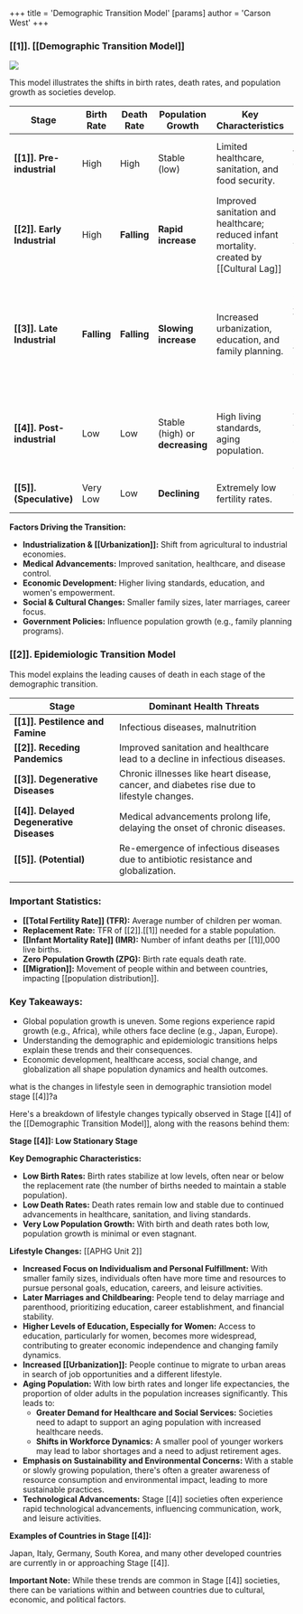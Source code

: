 +++
 title = 'Demographic Transition Model'
[params]
	author = 'Carson West'
+++
### [[1]]. [[Demographic Transition Model]] 

![](https://populationeducation.org/wp-content/uploads/2014/10/dtm.png)

This model illustrates the shifts in birth rates, death rates, and population growth as societies develop.

| Stage                   | Birth Rate  | Death Rate  | Population Growth               | Key Characteristics                                                                       | Examples                                                                            |
| ----------------------- | ----------- | ----------- | ------------------------------- | ----------------------------------------------------------------------------------------- | ----------------------------------------------------------------------------------- |
| **[[1]]. Pre-industrial**   | High        | High        | Stable (low)                    | Limited healthcare, sanitation, and food security.                                        | Uncontacted tribes, everyone before the 1700s                                       |
| **[[2]]. Early Industrial** | High        | **Falling** | **Rapid increase**              | Improved sanitation and healthcare; reduced infant mortality. created by [[Cultural Lag]] | Poorer MENA, Africa, Central Asia                                                   |
| **[[3]]. Late Industrial**  | **Falling** | **Falling** | **Slowing increase**            | Increased urbanization, education, and family planning.                                   | Central and South America, Wealthier MENA Countries, Wealthier SEA countries, India |
| **[[4]]. Post-industrial**  | Low         | Low         | Stable (high) or **decreasing** | High living standards, aging population.                                                  | US, Canada, Argentina, Australia, New Zealand, Most of europe                       |
| **[[5]]. (Speculative)**    | Very Low    | Low         | **Declining**                   | Extremely low fertility rates.                                                            | Russia, Japan, Germany                                                              |

**Factors Driving the Transition:**

* **Industrialization & [[Urbanization]]:** Shift from agricultural to industrial economies.
* **Medical Advancements:** Improved sanitation, healthcare, and disease control.
* **Economic Development:** Higher living standards, education, and women's empowerment.
* **Social & Cultural Changes:** Smaller family sizes, later marriages, career focus.
* **Government Policies:**  Influence population growth (e.g., family planning programs).

### [[2]]. Epidemiologic Transition Model

This model explains the leading causes of death in each stage of the demographic transition.

| Stage                                | Dominant Health Threats                                                                   |
| ------------------------------------ | ----------------------------------------------------------------------------------------- |
| **[[1]]. Pestilence and Famine**         | Infectious diseases, malnutrition                                                         |
| **[[2]]. Receding Pandemics**            | Improved sanitation and healthcare lead to a decline in infectious diseases.              |
| **[[3]]. Degenerative Diseases**         | Chronic illnesses like heart disease, cancer, and diabetes rise due to lifestyle changes. |
| **[[4]]. Delayed Degenerative Diseases** | Medical advancements prolong life, delaying the onset of chronic diseases.                |
| **[[5]]. (Potential)**                   | Re-emergence of infectious diseases due to antibiotic resistance and globalization.       |
|                                      |                                                                                           |

### Important Statistics:

* **[[Total Fertility Rate]] (TFR):** Average number of children per woman.
* **Replacement Rate:** TFR of [[2]].[[1]] needed for a stable population.
* **[[Infant Mortality Rate]] (IMR):** Number of infant deaths per [[1]],000 live births.
* **Zero Population Growth (ZPG):** Birth rate equals death rate.
* **[[Migration]]:** Movement of people within and between countries, impacting [[population distribution]].

### Key Takeaways:

* Global population growth is uneven. Some regions experience rapid growth (e.g., Africa), while others face decline (e.g., Japan, Europe).
* Understanding the demographic and epidemiologic transitions helps explain these trends and their consequences.
* Economic development, healthcare access, social change, and globalization all shape population dynamics and health outcomes. 

what is the changes in lifestyle seen in demographic transiotion model stage [[4]]?a

 Here's a breakdown of lifestyle changes typically observed in Stage [[4]] of the [[Demographic Transition Model]], along with the reasons behind them:

**Stage [[4]]: Low Stationary Stage**

**Key Demographic Characteristics:**

* **Low Birth Rates:** Birth rates stabilize at low levels, often near or below the replacement rate (the number of births needed to maintain a stable population).
* **Low Death Rates:** Death rates remain low and stable due to continued advancements in healthcare, sanitation, and living standards.
* **Very Low Population Growth:**  With birth and death rates both low, population growth is minimal or even stagnant.

**Lifestyle Changes:**
[[APHG Unit 2]]
* **Increased Focus on Individualism and Personal Fulfillment:** With smaller family sizes, individuals often have more time and resources to pursue personal goals, education, careers, and leisure activities.
* **Later Marriages and Childbearing:** People tend to delay marriage and parenthood, prioritizing education, career establishment, and financial stability.
* **Higher Levels of Education, Especially for Women:**  Access to education, particularly for women, becomes more widespread, contributing to greater economic independence and changing family dynamics.
* **Increased [[Urbanization]]:** People continue to migrate to urban areas in search of job opportunities and a different lifestyle.
* **Aging Population:**  With low birth rates and longer life expectancies, the proportion of older adults in the population increases significantly. This leads to:
    * **Greater Demand for Healthcare and Social Services:**  Societies need to adapt to support an aging population with increased healthcare needs.
    * **Shifts in Workforce Dynamics:**  A smaller pool of younger workers may lead to labor shortages and a need to adjust retirement ages.
* **Emphasis on Sustainability and Environmental Concerns:**  With a stable or slowly growing population, there's often a greater awareness of resource consumption and environmental impact, leading to more sustainable practices.
* **Technological Advancements:** Stage [[4]] societies often experience rapid technological advancements, influencing communication, work, and leisure activities.

**Examples of Countries in Stage [[4]]:**

Japan, Italy, Germany, South Korea, and many other developed countries are currently in or approaching Stage [[4]].

**Important Note:**  While these trends are common in Stage [[4]] societies, there can be variations within and between countries due to cultural, economic, and political factors. 
